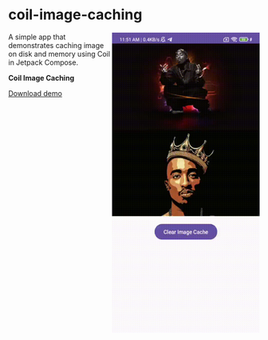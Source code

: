# coil-image-caching

<img align="right" width="296" height="600"  src="https://github.com/raheemadamboev/coil-image-caching/blob/master/banner.gif" />

A simple app that demonstrates caching image on disk and memory using Coil in Jetpack Compose.

**Coil Image Caching**

<a href="https://github.com/raheemadamboev/coil-image-caching/blob/master/app-debug.apk">Download demo</a>
